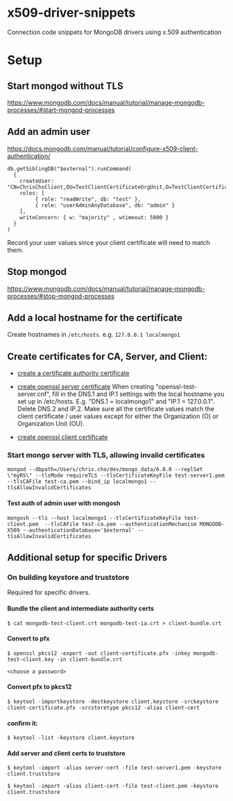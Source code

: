 # x509-driver-snippets
Connection code snippets for MongoDB drivers using x.509 authentication

# Setup

## Start mongod without TLS
https://www.mongodb.com/docs/manual/tutorial/manage-mongodb-processes/#start-mongod-processes

## Add an admin user
https://docs.mongodb.com/manual/tutorial/configure-x509-client-authentication/

```
db.getSiblingDB("$external").runCommand(
  {
    createUser: "CN=ChrisChoClient,OU=TestClientCertificateOrgUnit,O=TestClientCertificateOrg,L=TestClientCertificateLocality,ST=TestClientCertificateState,C=US",
    roles: [
         { role: "readWrite", db: "test" },
         { role: "userAdminAnyDatabase", db: "admin" }
    ],
    writeConcern: { w: "majority" , wtimeout: 5000 }
  }
)
```

Record your user values since your client certificate will need to match them.

## Stop mongod
https://www.mongodb.com/docs/manual/tutorial/manage-mongodb-processes/#stop-mongod-processes

## Add a local hostname for the certificate
Create hostnames in `/etc/hosts`. e.g. `127.0.0.1 localmongo1`

## Create certificates for CA, Server, and Client:

* [create a certificate authority certificate](https://docs.mongodb.com/manual/appendix/security/appendixA-openssl-ca/)

* [create openssl server certificate](https://docs.mongodb.com/manual/appendix/security/appendixB-openssl-server/#appendix-server-certificate)
When creating "openssl-test-server.cnf", fill in the DNS.1 and IP.1 settings with the local hostname you set up in /etc/hosts. E.g. "DNS.1 = localmongo1" and "IP.1 = 127.0.0.1".
Delete DNS.2 and IP.2.
Make sure all the certificate values match the client certificate / user values except for either the Organization (O) or Organization Unit (OU).

* [create openssl client certificate](https://docs.mongodb.com/manual/appendix/security/appendixC-openssl-client/#appendix-client-certificate)


### Start mongo server with TLS, allowing invalid certificates
```
mongod --dbpath=/Users/chris.cho/dev/mongo_data/6.0.0 --replSet \"myRS\" --tlsMode requireTLS --tlsCertificateKeyFile test-server1.pem  --tlsCAFile test-ca.pem --bind_ip localmongo1 --tlsAllowInvalidCertificates
```


#### Test auth of admin user with mongosh
```
mongosh --tls --host localmongo1 --tlsCertificateKeyFile test-client.pem  --tlsCAFile test-ca.pem --authenticationMechanism MONGODB-X509 --authenticationDatabase='$external' --tlsAllowInvalidCertificates
```

## Additional setup for specific Drivers


### On building keystore and truststore
Required for specific drivers.

#### Bundle the client and intermediate authority certs
```
$ cat mongodb-test-client.crt mongodb-test-ia.crt > client-bundle.crt
```

#### Convert to pfx

```
$ openssl pkcs12 -export -out client-certificate.pfx -inkey mongodb-test-client.key -in client-bundle.crt
```
`<choose a password>`


#### Convert pfx to pkcs12
```
$ keytool -importkeystore -destkeystore client.keystore -srckeystore client-certificate.pfx -srcstoretype pkcs12 -alias client-cert
```


#### confirm it: 
```
$ keytool -list -keystore client.keystore
```

#### Add server and client certs to truststore

```
$ keytool -import -alias server-cert -file test-server1.pem -keystore client.truststore
```

```
$ keytool -import -alias client-cert -file test-client.pem -keystore client.truststore
```
